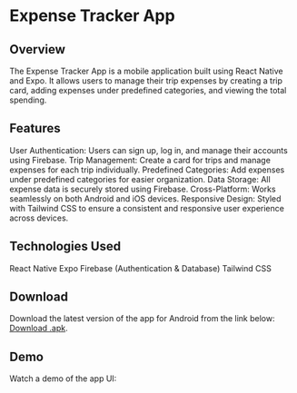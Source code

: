 # Expense Tracker App

## Overview

The Expense Tracker App is a mobile application built using React Native and Expo. It allows users to manage their trip expenses by creating a trip card, adding expenses under predefined categories, and viewing the total spending.

## Features

User Authentication: Users can sign up, log in, and manage their accounts using Firebase.
Trip Management: Create a card for trips and manage expenses for each trip individually.
Predefined Categories: Add expenses under predefined categories for easier organization.
Data Storage: All expense data is securely stored using Firebase.
Cross-Platform: Works seamlessly on both Android and iOS devices.
Responsive Design: Styled with Tailwind CSS to ensure a consistent and responsive user experience across devices.

## Technologies Used

React Native
Expo
Firebase (Authentication & Database)
Tailwind CSS

## Download

Download the latest version of the app for Android from the link below:
[Download .apk](https://expo.dev/artifacts/eas/9MxGqv4am2FzKUB7em2kre.apk).

## Demo

Watch a demo of the app UI:

